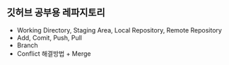 ## 깃허브 공부용 레파지토리

- Working Directory, Staging Area, Local Repository, Remote Repository
- Add, Comit, Push, Pull
- Branch
- Conflict 해결방법 + Merge

